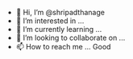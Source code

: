 - 👋 Hi, I’m @shripadthanage
- 👀 I’m interested in ...
- 🌱 I’m currently learning ...
- 💞️ I’m looking to collaborate on ...
- 📫 How to reach me ... Good 

<!---
shripadthanage/shripadthanage is a ✨ special ✨ repository because its `README.md` (this file) appears on your GitHub profile.
You can click the Preview link to take a look at your changes.
--->

